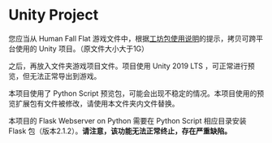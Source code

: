 # Unity Project

您应当从 Human Fall Flat 游戏文件中，根据[工坊包使用说明](./WorkShopPackage/README-ZH-CN.txt)的提示，拷贝可跨平台使用的 Unity 项目。（原文件大小大于1G）

之后，再放入文件夹游戏项目文件。项目使用 Unity 2019 LTS ，可正常进行预览，但无法正常导出到游戏。

本项目使用了 Python Script 预览包，可能会出现不稳定的情况。本项目使用的预览扩展包有文件被修改，请使用本文件夹内文件替换。

本项目的 Flask Webserver on Python 需要在 Python Script 相应目录安装 Flask 包（版本2.1.2）。**请注意，该功能无法正常终止，存在严重缺陷。**
